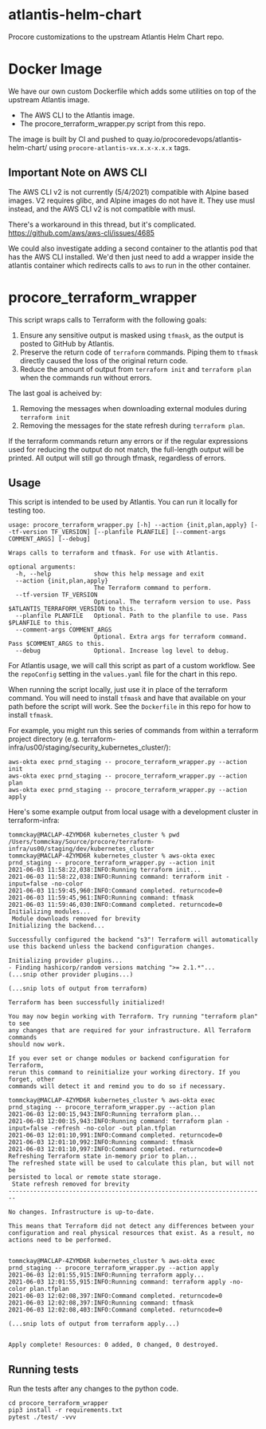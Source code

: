 # atlantis-helm-chart

Procore customizations to the upstream Atlantis Helm Chart repo.

# Docker Image
We have our own custom Dockerfile which adds some utilities on top of the upstream Atlantis image.
* The AWS CLI to the Atlantis image.
* The procore_terraform_wrapper.py script from this repo.

The image is built by CI and pushed to quay.io/procoredevops/atlantis-helm-chart/ using `procore-atlantis-vx.x.x-x.x.x` tags.

## Important Note on AWS CLI
The AWS CLI v2 is not currently (5/4/2021) compatible with Alpine based images. V2 requires glibc, and Alpine images do not have it. They use musl instead, and the AWS CLI v2 is not compatible with musl.

There's a workaround in this thread, but it's complicated.
https://github.com/aws/aws-cli/issues/4685

We could also investigate adding a second container to the atlantis pod that has the AWS CLI installed. We'd then just need to add a wrapper inside the atlantis container which redirects calls to `aws` to run in the other container.

# procore_terraform_wrapper

This script wraps calls to Terraform with the following goals:
1. Ensure any sensitive output is masked using `tfmask`, as the output is posted to GitHub by Atlantis.
2. Preserve the return code of `terraform` commands. Piping them to `tfmask` directly caused the loss of the original return code.
3. Reduce the amount of output from `terraform init` and `terraform plan` when the commands run without errors.

The last goal is acheived by:
1. Removing the messages when downloading external modules during `terraform init`
2. Removing the messages for the state refresh during `terraform plan`.

If the terraform commands return any errors or if the regular expressions used for reducing the output do not match, the full-length output will be printed. All output will still go through tfmask, regardless of errors.

## Usage
This script is intended to be used by Atlantis. You can run it locally for testing too.

```
usage: procore_terraform_wrapper.py [-h] --action {init,plan,apply} [--tf-version TF_VERSION] [--planfile PLANFILE] [--comment-args COMMENT_ARGS] [--debug]

Wraps calls to terraform and tfmask. For use with Atlantis.

optional arguments:
  -h, --help            show this help message and exit
  --action {init,plan,apply}
                        The Terraform command to perform.
  --tf-version TF_VERSION
                        Optional. The terraform version to use. Pass $ATLANTIS_TERRAFORM_VERSION to this.
  --planfile PLANFILE   Optional. Path to the planfile to use. Pass $PLANFILE to this.
  --comment-args COMMENT_ARGS
                        Optional. Extra args for terraform command. Pass $COMMENT_ARGS to this.
  --debug               Optional. Increase log level to debug.
```

For Atlantis usage, we will call this script as part of a custom workflow. See the `repoConfig` setting in the `values.yaml` file for the chart in this repo.

When running the script locally, just use it in place of the terraform command. You will need to install `tfmask` and have that available on your path before the script will work. See the `Dockerfile` in this repo for how to install `tfmask`.

For example, you might run this series of commands from within a terraform project directory (e.g. terraform-infra/us00/staging/security_kubernetes_cluster/):
```
aws-okta exec prnd_staging -- procore_terraform_wrapper.py --action init
aws-okta exec prnd_staging -- procore_terraform_wrapper.py --action plan
aws-okta exec prnd_staging -- procore_terraform_wrapper.py --action apply
```

Here's some example output from local usage with a development cluster in terraform-infra:
```
tommckay@MACLAP-4ZYMD6R kubernetes_cluster % pwd
/Users/tommckay/Source/procore/terraform-infra/us00/staging/dev/kubernetes_cluster
tommckay@MACLAP-4ZYMD6R kubernetes_cluster % aws-okta exec prnd_staging -- procore_terraform_wrapper.py --action init
2021-06-03 11:58:22,038:INFO:Running terraform init...
2021-06-03 11:58:22,038:INFO:Running command: terraform init -input=false -no-color
2021-06-03 11:59:45,960:INFO:Command completed. returncode=0
2021-06-03 11:59:45,961:INFO:Running command: tfmask
2021-06-03 11:59:46,030:INFO:Command completed. returncode=0
Initializing modules...
 Module downloads removed for brevity
Initializing the backend...

Successfully configured the backend "s3"! Terraform will automatically
use this backend unless the backend configuration changes.

Initializing provider plugins...
- Finding hashicorp/random versions matching ">= 2.1.*"...
(...snip other provider plugins...)

(...snip lots of output from terraform)

Terraform has been successfully initialized!

You may now begin working with Terraform. Try running "terraform plan" to see
any changes that are required for your infrastructure. All Terraform commands
should now work.

If you ever set or change modules or backend configuration for Terraform,
rerun this command to reinitialize your working directory. If you forget, other
commands will detect it and remind you to do so if necessary.

tommckay@MACLAP-4ZYMD6R kubernetes_cluster % aws-okta exec prnd_staging -- procore_terraform_wrapper.py --action plan
2021-06-03 12:00:15,943:INFO:Running terraform plan...
2021-06-03 12:00:15,943:INFO:Running command: terraform plan -input=false -refresh -no-color -out plan.tfplan
2021-06-03 12:01:10,991:INFO:Command completed. returncode=0
2021-06-03 12:01:10,992:INFO:Running command: tfmask
2021-06-03 12:01:10,997:INFO:Command completed. returncode=0
Refreshing Terraform state in-memory prior to plan...
The refreshed state will be used to calculate this plan, but will not be
persisted to local or remote state storage.
 State refresh removed for brevity
------------------------------------------------------------------------

No changes. Infrastructure is up-to-date.

This means that Terraform did not detect any differences between your
configuration and real physical resources that exist. As a result, no
actions need to be performed.


tommckay@MACLAP-4ZYMD6R kubernetes_cluster % aws-okta exec prnd_staging -- procore_terraform_wrapper.py --action apply
2021-06-03 12:01:55,915:INFO:Running terraform apply...
2021-06-03 12:01:55,915:INFO:Running command: terraform apply -no-color plan.tfplan
2021-06-03 12:02:08,397:INFO:Command completed. returncode=0
2021-06-03 12:02:08,397:INFO:Running command: tfmask
2021-06-03 12:02:08,403:INFO:Command completed. returncode=0

(...snip lots of output from terraform apply...)


Apply complete! Resources: 0 added, 0 changed, 0 destroyed.
```

## Running tests
Run the tests after any changes to the python code.

```
cd procore_terraform_wrapper
pip3 install -r requirements.txt
pytest ./test/ -vvv
```